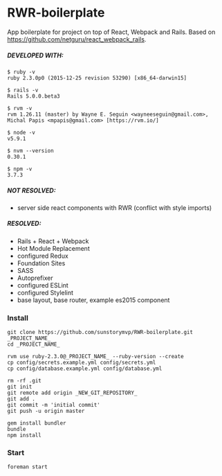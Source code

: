 # RWR-boilerplate

App boilerplate for project on top of React, Webpack and Rails.
Based on https://github.com/netguru/react_webpack_rails.

##### DEVELOPED WITH:

```
$ ruby -v
ruby 2.3.0p0 (2015-12-25 revision 53290) [x86_64-darwin15]

$ rails -v
Rails 5.0.0.beta3

$ rvm -v
rvm 1.26.11 (master) by Wayne E. Seguin <wayneeseguin@gmail.com>, Michal Papis <mpapis@gmail.com> [https://rvm.io/]

$ node -v
v5.9.1

$ nvm --version
0.30.1

$ npm -v
3.7.3
```

##### NOT RESOLVED:
* server side react components with RWR (conflict with style imports)

##### RESOLVED:
* Rails + React + Webpack
* Hot Module Replacement
* configured Redux
* Foundation Sites
* SASS
* Autoprefixer
* configured ESLint
* configured Stylelint
* base layout, base router, example es2015 component

### Install

```
git clone https://github.com/sunstorymvp/RWR-boilerplate.git _PROJECT_NAME_
cd _PROJECT_NAME_

rvm use ruby-2.3.0@_PROJECT_NAME_ --ruby-version --create
cp config/secrets.example.yml config/secrets.yml
cp config/database.example.yml config/database.yml

rm -rf .git
git init
git remote add origin _NEW_GIT_REPOSITORY_
git add .
git commit -m 'initial commit'
git push -u origin master

gem install bundler
bundle
npm install
```
### Start

```
foreman start
```
